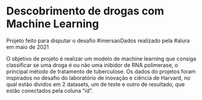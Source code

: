 # Descobrimento de drogas com Machine Learning
Projeto feito para disputar o desafio #imersaoDados realizado pela #alura em maio de 2021

O objetivo de projeto é realizar um modelo de machine learning que consiga classificar se uma droga é ou não uma inibidor de RNA polimerase, o principal método de tratamento de tuberculose. Os dados do projetos foram inspirados no desafio do laboratório de inovação e ciência de Harvard, no qual estão dividos em 2 datasets, um de teste e outro de resultado, que estão conectados pela coluna "id".
